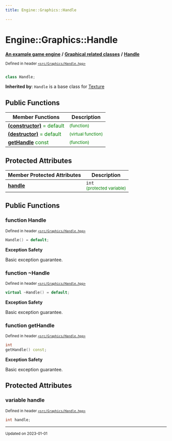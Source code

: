 ```yaml
---
title: Engine::Graphics::Handle

---
```


# Engine::Graphics::Handle

**[An example game engine](/libraries/group__Engine.md)** **/** **[Graphical related classes](/libraries/group__Graphics.md)** **/** 
**[Handle](/classes/classEngine_1_1Graphics_1_1Handle.md)**

<sup>Defined in header [`<src/Graphics/Handle.hpp>`](/files/Handle_8hpp.md#file-handle.hpp)</sup>



```cpp

class Handle;
```



**Inherited by**: `Handle` is a base class for
[Texture](/classes/classEngine_1_1Graphics_1_1Texture.md)

## Public Functions
| Member Functions | Description |
| -------------- | -------------- |
| **[(constructor)](/classes/classEngine_1_1Graphics_1_1Handle.md#function-handle)**  <span style="color:green">= default</span>|  <sup><span style="color:green">(function)</span></sup> |
| **[(destructor)](/classes/classEngine_1_1Graphics_1_1Handle.md#function-~handle)**  <span style="color:green">= default</span>|  <sup><span style="color:green">(virtual function)</span></sup> |
| **[getHandle](/classes/classEngine_1_1Graphics_1_1Handle.md#function-gethandle)** <span style="color:green">const</span>|  <sup><span style="color:green">(function)</span></sup> |


## Protected Attributes

| Member Protected Attributes| Description    |
| -------------- | -------------- |
| **[handle](/classes/classEngine_1_1Graphics_1_1Handle.md#variable-handle)** | `int`<br> <sup><span style="color:green">(protected variable)</span></sup> |

## Public Functions

### function Handle


<sup>Defined in header [`<src/Graphics/Handle.hpp>`](/files/Handle_8hpp.md#file-handle.hpp)</sup>

```cpp 
Handle() = default;
```



















**Exception Safety**

Basic exception guarantee.




### function ~Handle


<sup>Defined in header [`<src/Graphics/Handle.hpp>`](/files/Handle_8hpp.md#file-handle.hpp)</sup>

```cpp 
virtual ~Handle() = default;
```



















**Exception Safety**

Basic exception guarantee.




### function getHandle


<sup>Defined in header [`<src/Graphics/Handle.hpp>`](/files/Handle_8hpp.md#file-handle.hpp)</sup>

```cpp 
int
getHandle() const;
```



















**Exception Safety**

Basic exception guarantee.








## Protected Attributes

### variable handle

<sup>Defined in header [`<src/Graphics/Handle.hpp>`](/files/Handle_8hpp.md#file-handle.hpp)</sup>
```cpp
int handle;
```


-------------------------------

<sub>Updated on 2023-01-01</sub>